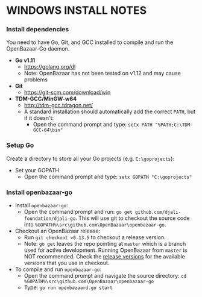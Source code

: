 WINDOWS INSTALL NOTES
====================

### Install dependencies

You need to have Go, Git, and GCC installed to compile and run the OpenBazaar-Go daemon.

- **Go v1.11**
    + https://golang.org/dl
    + Note: OpenBazaar has not been tested on v1.12 and may cause problems
- **Git**
    + https://git-scm.com/download/win
- **TDM-GCC/MinGW-w64**
    + http://tdm-gcc.tdragon.net/ 
    + A standard installation should automatically add the correct `PATH`, but if it doesn't:
        * Open the command prompt and type: `setx PATH "%PATH;C:\TDM-GCC-64\bin"`

### Setup Go

Create a directory to store all your Go projects (e.g. `C:\goprojects`):

- Set your GOPATH
    + Open the command prompt and type: `setx GOPATH "C:\goprojects"`

### Install openbazaar-go

- Install `openbazaar-go`:
    + Open the command prompt and run: `go get github.com/djali-foundation/djali-go`. This will use git to checkout the source code into `%GOPATH%\src\github.com\OpenBazaar\openbazaar-go`.
- Checkout an OpenBazaar release:
    + Run `git checkout v0.13.5` to checkout a release version.
    + Note: `go get` leaves the repo pointing at `master` which is a branch used for active development. Running OpenBazaar from `master` is NOT recommended. Check the [release versions](https://github.com/djali-foundation/djali-go/releases) for the available versions that you use in checkout.
- To compile and run `openbazaar-go`:
    + Open the command prompt and navigate the source directory: `cd %GOPATH%\src\github.com\OpenBazaar\openbazaar-go` 
    + Type: `go run openbazaard.go start`
